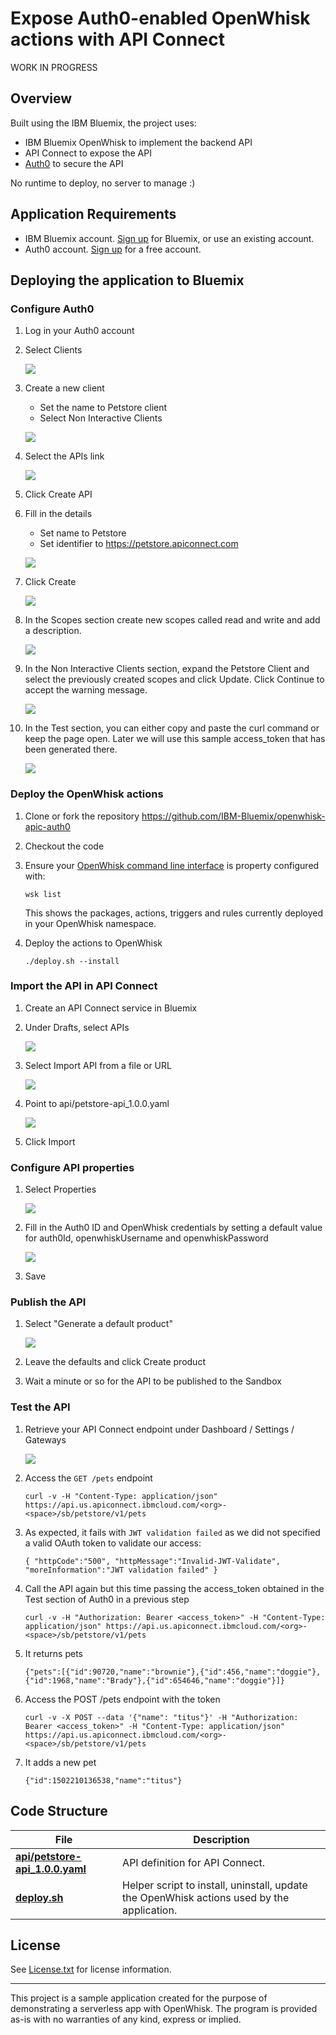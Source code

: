 # Expose Auth0-enabled OpenWhisk actions with API Connect

WORK IN PROGRESS

## Overview

Built using the IBM Bluemix, the project uses:
* IBM Bluemix OpenWhisk to implement the backend API
* API Connect to expose the API
* [Auth0](https://auth0.com/) to secure the API

No runtime to deploy, no server to manage :)

## Application Requirements

* IBM Bluemix account. [Sign up][bluemix_signup_url] for Bluemix, or use an existing account.
* Auth0 account. [Sign up](https://auth0.com/) for a free account.

## Deploying the application to Bluemix

### Configure Auth0

1. Log in your Auth0 account

1. Select Clients

   ![](./xdocs/auth0-create-client.png)

1. Create a new client
   * Set the name to Petstore client
   * Select Non Interactive Clients

   ![](./xdocs/auth0-create-client-dialog.png)

1. Select the APIs link

   ![](./xdocs/auth0-apis.png)

1. Click Create API

1. Fill in the details
   * Set name to Petstore
   * Set identifier to https://petstore.apiconnect.com

   ![](./xdocs/auth0-create-api.png)

1. Click Create

   ![](./xdocs/auth0-create-api.png)

1. In the Scopes section create new scopes called read and write and add a description.

   ![](./xdocs/auth0-create-scopes.png)

1. In the Non Interactive Clients section, expand the Petstore Client and select the previously created scopes and click Update. Click Continue to accept the warning message.

   ![](./xdocs/auth0-authorize-client.png)

1. In the Test section, you can either copy and paste the curl command or keep the page open. Later we will use this sample access_token that has been generated there.

   ![](./xdocs/auth0-test-client.png)

### Deploy the OpenWhisk actions

1. Clone or fork the repository https://github.com/IBM-Bluemix/openwhisk-apic-auth0

1. Checkout the code

1. Ensure your [OpenWhisk command line interface](https://console.ng.bluemix.net/openwhisk/cli) is property configured with:

   ```
   wsk list
   ```

   This shows the packages, actions, triggers and rules currently deployed in your OpenWhisk namespace.

1. Deploy the actions to OpenWhisk

   ```
   ./deploy.sh --install
   ```

### Import the API in API Connect

1. Create an API Connect service in Bluemix

1. Under Drafts, select APIs

   ![](./xdocs/apic-select-drafts.png)

1. Select Import API from a file or URL

   ![](./xdocs/apic-select-import.png)

1. Point to api/petstore-api_1.0.0.yaml

   ![](./xdocs/apic-select-petstore-api.png)

1. Click Import

### Configure API properties

1. Select Properties

   ![](./xdocs/apic-select-properties.png)

1. Fill in the Auth0 ID and OpenWhisk credentials by setting a default value for auth0Id, openwhiskUsername and openwhiskPassword

   ![](./xdocs/apic-set-properties.png)

1. Save

### Publish the API

1. Select "Generate a default product"

   ![](./xdocs/apic-generate-default-product.png)

1. Leave the defaults and click Create product

1. Wait a minute or so for the API to be published to the Sandbox

### Test the API

1. Retrieve your API Connect endpoint under Dashboard / Settings / Gateways

   ![](./xdocs/apic-endpoint.png)

1. Access the `GET /pets` endpoint

   ```
   curl -v -H "Content-Type: application/json" https://api.us.apiconnect.ibmcloud.com/<org>-<space>/sb/petstore/v1/pets
   ```

1. As expected, it fails with `JWT validation failed` as we did not specified a valid OAuth token to validate our access:

   ```
   { "httpCode":"500", "httpMessage":"Invalid-JWT-Validate", "moreInformation":"JWT validation failed" }
   ```

1. Call the API again but this time passing the access_token obtained in the Test section of Auth0 in a previous step

   ```
   curl -v -H "Authorization: Bearer <access_token>" -H "Content-Type: application/json" https://api.us.apiconnect.ibmcloud.com/<org>-<space>/sb/petstore/v1/pets
   ```

1. It returns pets

   ```
   {"pets":[{"id":90720,"name":"brownie"},{"id":456,"name":"doggie"},{"id":1968,"name":"Brady"},{"id":654646,"name":"doggie"}]}
   ```

1. Access the POST /pets endpoint with the token

   ```
   curl -v -X POST --data '{"name": "titus"}' -H "Authorization: Bearer <access_token>" -H "Content-Type: application/json" https://api.us.apiconnect.ibmcloud.com/<org>-<space>/sb/petstore/v1/pets
   ```

1. It adds a new pet

   ```
   {"id":1502210136538,"name":"titus"}
   ```

## Code Structure

| File | Description |
| ---- | ----------- |
|[**api/petstore-api_1.0.0.yaml**](api/petstore-api_1.0.0.yaml)| API definition for API Connect. |
|[**deploy.sh**](deploy.sh)|Helper script to install, uninstall, update the OpenWhisk actions used by the application.|

## License

See [License.txt](License.txt) for license information.

---

This project is a sample application created for the purpose of demonstrating a serverless app with OpenWhisk. The program is provided as-is with no warranties of any kind, express or implied.

[bluemix_signup_url]: https://console.ng.bluemix.net/?cm_mmc=GitHubReadMe
